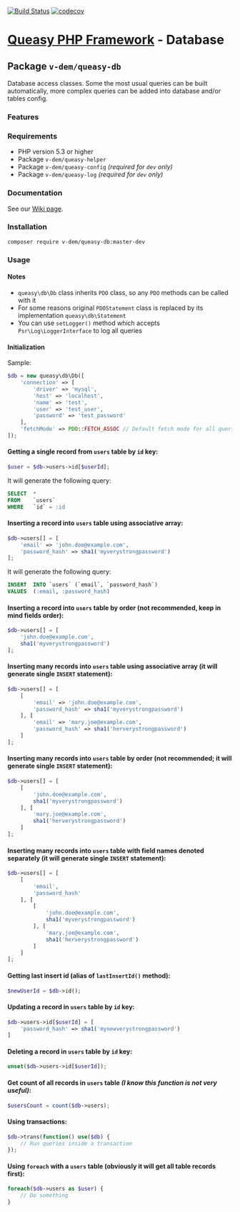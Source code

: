 [![Build Status](https://travis-ci.com/v-dem/queasy-db.svg?branch=master)](https://travis-ci.com/v-dem/queasy-db) [![codecov](https://codecov.io/gh/v-dem/queasy-db/branch/master/graph/badge.svg)](https://codecov.io/gh/v-dem/queasy-db)

# [Queasy PHP Framework](https://github.com/v-dem/queasy-app/) - Database

## Package `v-dem/queasy-db`

Database access classes. Some the most usual queries can be built automatically, more complex queries can be
added into database and/or tables config.

### Features

### Requirements

* PHP version 5.3 or higher
* Package `v-dem/queasy-helper`
* Package `v-dem/queasy-config` *(required for `dev` only)*
* Package `v-dem/queasy-log` *(required for `dev` only)*

### Documentation

See our [Wiki page](https://github.com/v-dem/queasy-db/wiki).

### Installation

    composer require v-dem/queasy-db:master-dev

### Usage

#### Notes

* `queasy\db\Db` class inherits `PDO` class, so any `PDO` methods can be called with it
* For some reasons original `PDOStatement` class is replaced by its implementation `queasy\db\Statement`
* You can use `setLogger()` method which accepts `Psr\Log\LoggerInterface` to log all queries

#### Initialization

Sample:
```php
$db = new queasy\db\Db([
    'connection' => [
        'driver' => 'mysql',
        'host' => 'localhost',
        'name' => 'test',
        'user' => 'test_user',
        'password' => 'test_password'
    ],
    'fetchMode' => PDO::FETCH_ASSOC // Default fetch mode for all queries
]);
```

#### Getting a single record from `users` table by `id` key:

```php
$user = $db->users->id[$userId];
```

It will generate the following query:

```sql
SELECT  *
FROM    `users`
WHERE   `id` = :id
```

#### Inserting a record into `users` table using associative array:

```php
$db->users[] = [
    'email' => 'john.doe@example.com',
    'password_hash' => sha1('myverystrongpassword')
];
```

It will generate the following query:

```sql
INSERT  INTO `users` (`email`, `password_hash`)
VALUES  (:email, :password_hash)
```

#### Inserting a record into `users` table by order (not recommended, keep in mind fields order):

```php
$db->users[] = [
    'john.doe@example.com',
    sha1('myverystrongpassword')
];
```

#### Inserting many records into `users` table using associative array (it will generate single `INSERT` statement):

```php
$db->users[] = [
    [
        'email' => 'john.doe@example.com',
        'password_hash' => sha1('myverystrongpassword')
    ], [
        'email' => 'mary.joe@example.com',
        'password_hash' => sha1('herverystrongpassword')
    ]
];
```

#### Inserting many records into `users` table by order (not recommended; it will generate single `INSERT` statement):

```php
$db->users[] = [
    [
        'john.doe@example.com',
        sha1('myverystrongpassword')
    ], [
        'mary.joe@example.com',
        sha1('herverystrongpassword')
    ]
];
```

#### Inserting many records into `users` table with field names denoted separately (it will generate single `INSERT` statement):

```php
$db->users[] = [
    [
        'email',
        'password_hash'
    ], [
        [
            'john.doe@example.com',
            sha1('myverystrongpassword')
        ], [
            'mary.joe@example.com',
            sha1('herverystrongpassword')
        ]
    ]
];
```

#### Getting last insert id (alias of `lastInsertId()` method):

```php
$newUserId = $db->id();
```

#### Updating a record in `users` table by `id` key:

```php
$db->users->id[$userId] = [
    'password_hash' => sha1('mynewverystrongpassword')
]
```

#### Deleting a record in `users` table by `id` key:

```php
unset($db->users->id[$userId]);
```

#### Get count of all records in `users` table *(I know this function is not very useful)*:

```php
$usersCount = count($db->users);
```

#### Using transactions:

```php
$db->trans(function() use($db) {
    // Run queries inside a transaction
});
```

#### Using `foreach` with a `users` table (obviously it will get all table records first):

```php
foreach($db->users as $user) {
    // Do something
}
```


